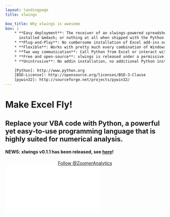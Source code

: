 ```yaml
---
layout: landingpage
title: xlwings

box_title: Why xlwings is awesome
box: |
    * **Easy deployment**: The receiver of an xlwings-powered spreadsheets only needs [Python][] with [pywin32][]
      installed &mdash; or nothing at all when shipped with the Python runtime.
    * **Plug-and-Play**: No cumbersome installation of Excel add-ins or license keys.
    * **Flexible**: Works with pretty much every combination of Windows, Excel and Python.
    * **Two way communication**: Call Python from Excel or interact with Excel from Python.
    * **Free and open-source**: xlwings is released under a permissive [BSD-License][].
    * **Unintrusive**: No addin installation, no additional Python installation, no special command window.

    [Python]: http://www.python.org
    [BSD-License]: http://opensource.org/licenses/BSD-3-Clause
    [pywin32]: http://sourceforge.net/projects/pywin32/
---
```


# Make Excel Fly!

## Replace your VBA code with Python, a powerful yet easy-to-use programming language that is highly suited for numerical analysis.

#### NEWS: xlwings v0.1.1 has been released, see [here][]!

[here]: http://docs.xlwings.org/whatsnew.html#v0-1-1-june-27-2014

<div style="text-align:center">
    <a href="https://twitter.com/ZoomerAnalytics" class="twitter-follow-button" data-show-count="false">Follow @ZoomerAnalytics</a>
</div>

<script>!function(d,s,id){var js,fjs=d.getElementsByTagName(s)[0],p=/^http:/.test(d.location)?'http':'https';if(!d.getElementById(id)){js=d.createElement(s);js.id=id;js.src=p+'://platform.twitter.com/widgets.js';fjs.parentNode.insertBefore(js,fjs);}}(document, 'script', 'twitter-wjs');</script>

<div class="video-container">
    <iframe
        src="//www.youtube.com/embed/Z80kyLcG6JI?rel=0" frameborder="0" allowfullscreen>
    </iframe>
</div>

